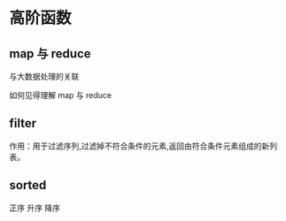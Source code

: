 # 高阶函数

## map 与 reduce

与大数据处理的关联

如何见得理解 map 与 reduce


## filter 

作用：用于过滤序列,过滤掉不符合条件的元素,返回由符合条件元素组成的新列表。

## sorted

正序 升序 降序